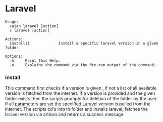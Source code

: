 # Laravel

```text
Usage:
  sajan laravel [action]
  s laravel [action]

Actions:
  install|i             Install a specific laravel version in a given folder

Options:
  -h     Print this Help.
  -e     Explains the command via the dry-run output of the command.
```

### install 

This command first checks if a version is given , if not a list of all available version is fetched from the internet.
If a version is provided and the given folder exists then the scripts prompts for deletion of the folder by the user.
If all parameters are set the specified Laravel version is pulled from the internet.
The scripts cd's into th folder and installs laravel, fetches the laravel version via artisan and returns a success
message
